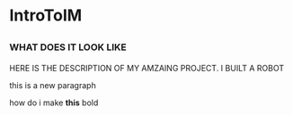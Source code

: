 # IntroToIM
## 
### WHAT DOES IT LOOK LIKE
#### 
HERE IS THE DESCRIPTION OF MY AMZAING PROJECT. I BUILT A ROBOT 


 
this is a new paragraph

how do i make **this** bold
